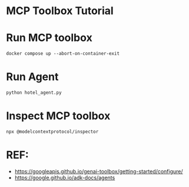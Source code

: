 # MCP Toolbox Tutorial

# Run MCP toolbox

`docker compose up --abort-on-container-exit`

# Run Agent

`python hotel_agent.py`


# Inspect MCP toolbox
`npx @modelcontextprotocol/inspector`


# REF:
- https://googleapis.github.io/genai-toolbox/getting-started/configure/
- https://google.github.io/adk-docs/agents
